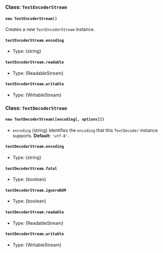 
### Class: `TextEncoderStream`
<!-- YAML
added: REPLACEME
-->

#### `new TextEncoderStream()`
<!-- YAML
added: REPLACEME
-->

Creates a new `TextEncoderStream` instance.

#### `textEncoderStream.encoding`
<!-- YAML
added: REPLACEME
-->

* Type: {string}


#### `textEncoderStream.readable`
<!-- YAML
added: REPLACEME
-->

* Type: {ReadableStream}

#### `textEncoderStream.writable`
<!-- YAML
added: REPLACEME
-->

* Type: {WritableStream}

### Class: `TextDecoderStream`
<!-- YAML
added: REPLACEME
-->

#### `new TextDecoderStream([encoding[, options]])`
<!-- YAML
added: REPLACEME
-->

* `encoding` {string} Identifies the `encoding` that this `TextDecoder` instance
  supports. **Default:** `'utf-8'`.

#### `textDecoderStream.encoding`
<!-- YAML
added: REPLACEME
-->

* Type: {string}


#### `textDecoderStream.fatal`
<!-- YAML
added: REPLACEME
-->

* Type: {boolean}


#### `textDecoderStream.ignoreBOM`
<!-- YAML
added: REPLACEME
-->

* Type: {boolean}


#### `textDecoderStream.readable`
<!-- YAML
added: REPLACEME
-->

* Type: {ReadableStream}

#### `textDecoderStream.writable`
<!-- YAML
added: REPLACEME
-->

* Type: {WritableStream}
